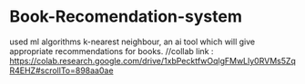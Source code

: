 # Book-Recomendation-system
used ml algorithms k-nearest neighbour,
an ai tool which will give appropriate recommendations for books.
//collab link : https://colab.research.google.com/drive/1xbPecktfwOqlgFMwLly0RVMs5ZqR4EHZ#scrollTo=898aa0ae